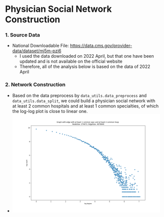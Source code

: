 # Physician Social Network Construction

### 1. Source Data
-   National Downloadable File: https://data.cms.gov/provider-data/dataset/mj5m-pzi6
    -   I used the data downloaded on 2022 April, but that one have been updated and is not available on the official website
    -   Therefore, all of the analysis below is based on the data of 2022 April

### 2. Network Construction
- Based on the data preprocess by ```data_utils.data_preprocess``` and ```data_utils.data_split```, we could build a physician social network with at least 2 common hospitals and at least 1 common specialties, of which the log-log plot is close to linear one.
- ![image](./Graph%20with%20edge%20with%20at%20least%201%20common%20spec%20and%20at%20least%202%20common%20hosp%20.png)



